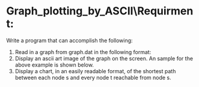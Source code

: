 # Graph_plotting_by_ASCII\Requirment:

Write a program that can accomplish the following:

1. Read in a graph from graph.dat in the following format:
2. Display an ascii art image of the graph on the screen. An sample for the above example is shown below.
3. Display a chart, in an easily readable format, of the shortest path between each node s and every node t reachable from node s.
